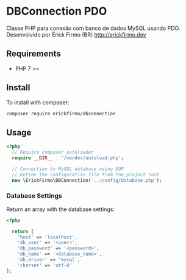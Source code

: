 # DBConnection PDO

Classe PHP para conexão com banco de dados MySQL usando PDO. Desenvolvido por Érick Firmo (BR) http://erickfirmo.dev


## Requirements
- PHP 7 >=


## Install
To install with composer:


```sh
composer require erickfirmo/dbconnection
```


## Usage
```php
<?php
  // Require composer autoloader
  require __DIR__ . '/vendor/autoload.php';

  // Connection to MySQL database using DOP
  // Define the configuration file from the project root
  new \ErickFirmo\DBConnection('../config/database.php');

```

### Database Settings
Return an array with the database settings:
```php
<?php

  return [
    'host' => 'localhost',
    'db_user' => '<user>',
    'db_password' => '<password>',
    'db_name' => '<database_name>',
    'db_driver' => 'mysql',
    'charset' => 'utf-8'
];

```
